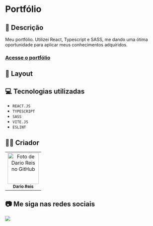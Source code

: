 # Portfólio


## 📄 Descrição

Meu portfólio. Utilizei React, Typescript e SASS, me dando uma ótima oportunidade para aplicar meus conhecimentos adquiridos.

### <a href="https://darioreis.dev">Acesse o portfólio</a>

## 🎨 Layout


## 💻 Tecnologias utilizadas

- ``REACT.JS``
- ``TYPESCRIPT``
- ``SASS``
- ``VITE.JS``
- ``ESLINT``

## 🧑‍💻 Criador

<table>
  <tr>
    <td align="center">
      <a href="https://github.com/darioreisjr">
        <img src="https://github.com/darioreisjr.png" width="100px;" alt="Foto de Dario Reis no GitHub"/><br>
        <sub>
          <b>Dario Reis</b>
        </sub>
      </a>
    </td>
  </tr>
</table>

## 📷 Me siga nas redes sociais<br>

<p align="left">
  <a href="https://www.linkedin.com/in/darioreisjr/" target="_blank"><img src="https://img.shields.io/badge/-LinkedIn-%230077B5?style=for-the-badge&logo=linkedin&logoColor=white"></a>
</p>

